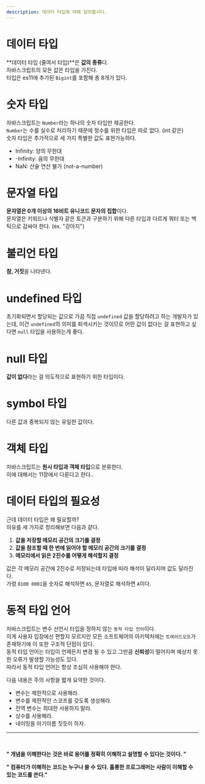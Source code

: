 ```yaml
---
description: 데이터 타입에 대해 알아봅시다.
---
```


# 데이터 타입
**데이터 타입 (줄여서 타입)**은 **값의 종류**다. <br>
자바스크립트의 모든 값은 타입을 가진다. <br>
타입은 es11에 추가된 `Bigint`를 포함해 총 8개가 있다.

# 숫자 타입
자바스크립트는 `Number`라는 하나의 숫자 타입만 제공한다. <br>
`Number`는 수를 실수로 처리하기 때문에 정수를 위한 타입은 따로 없다. (int 같은) <br> 숫자 타입은 추가적으로 세 가지 특별한 값도 표현가능하다. <br>

- Infinity: 양의 무한대
- -Infinity: 음의 무한대
- NaN: 산술 연산 불가 (not-a-number)

# 문자열 타입
**문자열은 0개 이상의 16비트 유니코드 문자의 집합**이다. <br>
문자열은 키워드나 식별자 같은 토큰과 구분하기 위해 다른 타입과 다르게 쿼터 또는 백틱으로 감싸야 한다. (ex. "강아지")

# 불리언 타입
**참, 거짓**을 나타낸다.

# undefined 타입
초기화되면서 할당되는 값으로 가끔 직접 `undefined` 값을 할당하려고 하는 개발자가 있는데, 이건 `undefined`의 의미를 퇴색시키는 것이므로 어떤 값이 없다는 걸 표현하고 싶다면 `null` 타입을 사용하는게 좋다.

# null 타입
**값이 없다**라는 걸 의도적으로 표현하기 위한 타입이다.

# symbol 타입
다른 값과 중복되지 않는 유일한 값이다.

# 객체 타입
자바스크립트는 **원시 타입과 객체 타입**으로 분류한다. <br>
이에 대해서는 11장에서 다룬다고 한다..

# 데이터 타입의 필요성
근데 데이터 타입은 왜 필요할까? <br>
이유를 세 가지로 정리해보면 다음과 같다.

1. **값을 저장할 메모리 공간의 크기를 결정**
2. **값을 참조할 때 한 번에 읽어야 할 메모리 공간의 크기를 결정**
3. **메모리에서 읽은 2진수를 어떻게 해석할지 결정**

값은 각 메모리 공간에 2진수로 저장되는데 타입에 따라 해석이 달라지며 값도 달라진다. <br>
가령 `0100 0001`을 숫자로 해석하면 `65`, 문자열로 해석하면 `A`이다.  

# 동적 타입 언어
자바스크립트는 변수 선언시 타입을 정하지 않는 `동적 타입 언어`이다. <br>
이게 사용자 입장에선 편할지 모르지만 모든 소프트웨어의 아키텍처에는 `트레이드오프`가 존재하기에 이 또한 구조적 단점이 있다. <br>
동적 타입 언어는 타입이 언제든지 변경 될 수 있고 그만큼 **신뢰성**이 떨어지며 예상치 못한 오류가 발생할 가능성도 있다. <br>
따라서 동적 타입 언어는 항상 조심히 사용해야 한다. <br>

다음 내용은 주의 사항을 짧게 요약한 것이다.

- 변수는 제한적으로 사용해라.
- 변수를 제한적인 스코프를 갖도록 생성해라.
- 전역 변수는 최대한 사용하지 말라.
- 상수를 사용해라.
- 네이밍을 아기이름 짓듯이 하자.

---

<br>

**" 개념을 이해한다는 것은 바로 용어를 정확히 이해하고 설명할 수 있다는 것이다. "**

**" 컴퓨터가 이해하는 코드는 누구나 쓸 수 있다. 훌륭한 프로그래머는 사람이 이해할 수 있는 코드를 쓴다."**